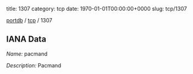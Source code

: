 title: 1307
category: tcp
date: 1970-01-01T00:00:00+0000
slug: tcp/1307

[portdb](/) / [tcp](/category/tcp.html) / 1307


## IANA Data

_Name:_ pacmand

_Description:_ Pacmand


